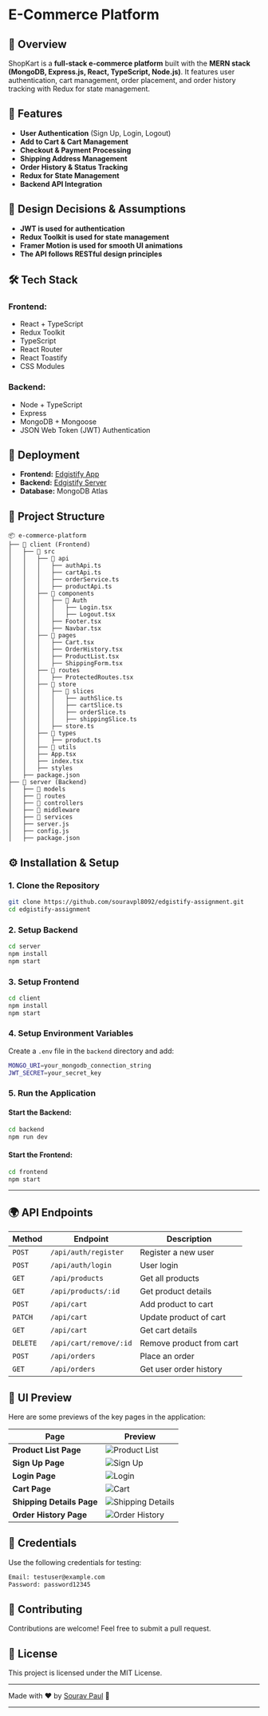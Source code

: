 # E-Commerce Platform

## 📌 Overview

ShopKart is a **full-stack e-commerce platform** built with the **MERN stack (MongoDB, Express.js, React, TypeScript, Node.js)**. It features user authentication, cart management, order placement, and order history tracking with Redux for state management.

## 🚀 Features

- **User Authentication** (Sign Up, Login, Logout)
- **Add to Cart & Cart Management**
- **Checkout & Payment Processing**
- **Shipping Address Management**
- **Order History & Status Tracking**
- **Redux for State Management**
- **Backend API Integration**

## 🎯 Design Decisions & Assumptions

- **JWT is used for authentication**
- **Redux Toolkit is used for state management**
- **Framer Motion is used for smooth UI animations**
- **The API follows RESTful design principles**

## 🛠️ Tech Stack

### **Frontend:**

- React + TypeScript
- Redux Toolkit
- TypeScript
- React Router
- React Toastify
- CSS Modules

### **Backend:**

- Node + TypeScript
- Express
- MongoDB + Mongoose
- JSON Web Token (JWT) Authentication

## 🚀 Deployment

- **Frontend:** [Edgistify App](https://edgistifyassignment-app.vercel.app/)
- **Backend:** [Edgistify Server](https://edgistifyassignment-server.vercel.app/)
- **Database:** MongoDB Atlas

## 📂 Project Structure

```
📦 e-commerce-platform
├── 📁 client (Frontend)
│   ├── 📁 src
│   │   ├── 📁 api
│   │   │   ├── authApi.ts
│   │   │   ├── cartApi.ts
│   │   │   ├── orderService.ts
│   │   │   ├── productApi.ts
│   │   ├── 📁 components
│   │   │   ├── 📁 Auth
│   │   │   │   ├── Login.tsx
│   │   │   │   ├── Logout.tsx
│   │   │   ├── Footer.tsx
│   │   │   ├── Navbar.tsx
│   │   ├── 📁 pages
│   │   │   ├── Cart.tsx
│   │   │   ├── OrderHistory.tsx
│   │   │   ├── ProductList.tsx
│   │   │   ├── ShippingForm.tsx
│   │   ├── 📁 routes
│   │   │   ├── ProtectedRoutes.tsx
│   │   ├── 📁 store
│   │   │   ├── 📁 slices
│   │   │   │   ├── authSlice.ts
│   │   │   │   ├── cartSlice.ts
│   │   │   │   ├── orderSlice.ts
│   │   │   │   ├── shippingSlice.ts
│   │   │   ├── store.ts
│   │   ├── 📁 types
│   │   │   ├── product.ts
│   │   ├── 📁 utils
│   │   ├── App.tsx
│   │   ├── index.tsx
│   │   ├── styles
│   ├── package.json
├── 📁 server (Backend)
│   ├── 📁 models
│   ├── 📁 routes
│   ├── 📁 controllers
│   ├── 📁 middleware
│   ├── 📁 services
│   ├── server.js
│   ├── config.js
│   ├── package.json
```

## ⚙️ Installation & Setup

### **1. Clone the Repository**

```sh
git clone https://github.com/souravpl8092/edgistify-assignment.git
cd edgistify-assignment
```

### **2. Setup Backend**

```sh
cd server
npm install
npm start
```

### **3. Setup Frontend**

```sh
cd client
npm install
npm start
```

### **4. Setup Environment Variables**

Create a `.env` file in the `backend` directory and add:

```sh
MONGO_URI=your_mongodb_connection_string
JWT_SECRET=your_secret_key
```

### **5. Run the Application**

#### Start the Backend:

```sh
cd backend
npm run dev
```

#### Start the Frontend:

```sh
cd frontend
npm start
```

---

## 🌍 API Endpoints

| Method   | Endpoint               | Description              |
| -------- | ---------------------- | ------------------------ |
| `POST`   | `/api/auth/register`   | Register a new user      |
| `POST`   | `/api/auth/login`      | User login               |
| `GET`    | `/api/products`        | Get all products         |
| `GET`    | `/api/products/:id`    | Get product details      |
| `POST`   | `/api/cart`            | Add product to cart      |
| `PATCH`  | `/api/cart`            | Update product of cart   |
| `GET`    | `/api/cart`            | Get cart details         |
| `DELETE` | `/api/cart/remove/:id` | Remove product from cart |
| `POST`   | `/api/orders`          | Place an order           |
| `GET`    | `/api/orders`          | Get user order history   |

## 🎨 UI Preview

Here are some previews of the key pages in the application:

| **Page**                  | **Preview**                                          |
| ------------------------- | ---------------------------------------------------- |
| **Product List Page**     | ![Product List](https://i.imgur.com/Pz545IJ.png)     |
| **Sign Up Page**          | ![Sign Up](https://i.imgur.com/UEG2aNu.png)          |
| **Login Page**            | ![Login](https://i.imgur.com/fwFprRE.png)            |
| **Cart Page**             | ![Cart](https://i.imgur.com/cJp0dGM.png)             |
| **Shipping Details Page** | ![Shipping Details](https://i.imgur.com/vRKvbtD.png) |
| **Order History Page**    | ![Order History](https://i.imgur.com/O4DuvED.png)    |

## 🔐 Credentials

Use the following credentials for testing:

```sh
Email: testuser@example.com
Password: password12345
```

## 🤝 Contributing

Contributions are welcome! Feel free to submit a pull request.

## 📜 License

This project is licensed under the MIT License.

---

Made with ❤️ by [Sourav Paul](https://github.com/souravpl8092) 🚀

---
